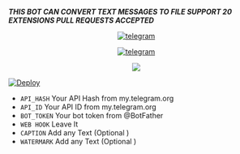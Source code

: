 
**_THIS BOT CAN CONVERT TEXT MESSAGES TO FILE
  SUPPORT 20 EXTENSIONS 
  PULL REQUESTS ACCEPTED_**

<p align="center">
<a href="https://t.me/alluaddict"><img alt="telegram" src="https://img.shields.io/badge/THE HB TELEGRAM-%22B1B17.svg?&logo=telegram&logoColor=red"></a>
<p align="center">
<a href="https://t.me/TELSABOTS"><img alt="telegram" src="https://img.shields.io/badge/HB BOTS TELEGRAM-%22B1B17.svg?&logo=telegram&logoColor=red"></a>
<p align="center">
  
  <a href="https://www.python.org">
    <img src="http://ForTheBadge.com/images/badges/made-with-python.svg">
    

[![Deploy](https://www.herokucdn.com/deploy/button.svg)](https://heroku.com/deploy?template=https://github.com/hbbots/TEXT-TO-FILE-BOT)
    
    


- `API_HASH` Your API Hash from my.telegram.org
- `API_ID` Your API ID from my.telegram.org
- `BOT_TOKEN` Your bot token from @BotFather
- `WEB HOOK` Leave It
- `CAPTION` Add any Text (Optional )
- `WATERMARK` Add any Text (Optional )
</details>

  

